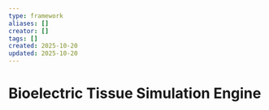 ```yaml
---
type: framework
aliases: []
creator: []
tags: []
created: 2025-10-20
updated: 2025-10-20
---
```


# Bioelectric Tissue Simulation Engine


